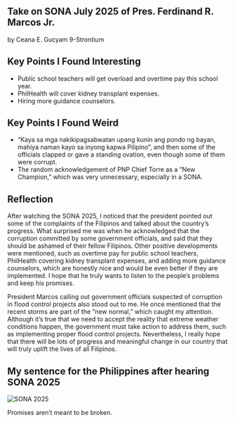 ## **Take on SONA July 2025 of Pres. Ferdinand R. Marcos Jr.**
by Ceana E. Gucyam 9-Strontium


## **Key Points I Found Interesting**


- Public school teachers will get overload and overtime pay this school year.
- PhilHealth will cover kidney transplant expenses.
- Hiring more guidance counselors.

## **Key Points I Found Weird**

-  “Kaya sa mga nakikipagsabwatan upang kunin ang pondo ng bayan, mahiya naman kayo sa inyong kapwa Pilipino”,  and then some of the officials clapped or gave a standing ovation, even though some of them were corrupt. 
- The random acknowledgement of  PNP Chief Torre as a “New Champion,” which was very unnecessary, especially in a SONA.

## **Reflection**

After watching the SONA 2025, I noticed that the president pointed out some of the complaints of the Filipinos and talked about the country’s progress. What surprised me was when he acknowledged that the corruption committed by some government officials, and said that they should be ashamed of their fellow Filipinos. Other positive developments were mentioned, such as overtime pay for public school teachers, PhilHealth covering kidney transplant expenses, and adding more guidance counselors, which are honestly nice and would be even better if they are implemented. I hope that he truly wants to listen to the people’s problems and keep his promises.

President Marcos calling out government officials suspected of corruption in flood control projects also stood out to me. He once mentioned that the recent storms are part of the “new normal,” which caught my attention. Although it’s true that we need to accept the reality that extreme weather conditions happen, the government must take action to address them, such as implementing proper flood control projects. Nevertheless, I really hope that there will be lots of progress and meaningful change in our country that will truly uplift the lives of all Filipinos.


## **My sentence for the Philippines after hearing SONA 2025**

![SONA 2025](https://www.rappler.com/tachyon/2025/07/marcos-sona-speech-july-28-2025-006-scaled.jpg)

Promises aren’t meant to be broken.